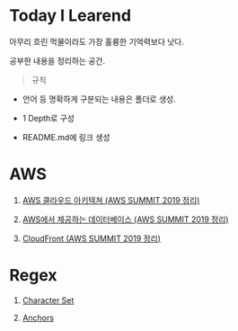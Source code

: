# Today I Learend

아무리 흐린 먹물이라도 가장 훌륭한 기억력보다 낫다.

공부한 내용을 정리하는 공간.

> 규칙

- 언어 등 명확하게 구분되는 내용은 폴더로 생성.

- 1 Depth로 구성

- README.md에 링크 생성

# AWS

1.  [AWS 클라우드 아키텍쳐 (AWS SUMMIT 2019 정리)](https://github.com/jonggyun/TIL/blob/master/aws/01-aws-architecture.md)

2) [AWS에서 제공하는 데이터베이스 (AWS SUMMIT 2019 정리)](https://github.com/jonggyun/TIL/blob/master/aws/02-database.md)

3. [CloudFront (AWS SUMMIT 2019 정리)](https://github.com/jonggyun/TIL/blob/master/aws/03-cloudfront.md)

# Regex

1. [Character Set](https://github.com/jonggyun/TIL/blob/master/Regex/01-characterSet.md)

2. [Anchors](https://github.com/jonggyun/TIL/blob/master/Regex/02-anchors.md)
